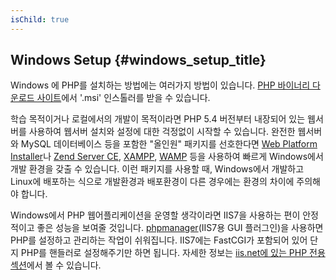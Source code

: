 ```yaml
---
isChild: true
---
```


## Windows Setup {#windows_setup_title}

Windows 에 PHP를 설치하는 방법에는 여러가지 방법이 있습니다. [PHP 바이너리 다운로드 사이트][php-downloads]에서 '.msi' 인스톨러를
받을 수 있습니다.

학습 목적이거나 로컬에서의 개발이 목적이라면 PHP 5.4 버전부터 내장되어 있는 웹서버를 사용하여 웹서버 설치와 설정에 대한 걱정없이 시작할 수 있습니다.
완전한 웹서버와 MySQL 데이터베이스 등을 포함한 "올인원" 패키지를 선호한다면 [Web Platform Installer][wpi]나
[Zend Server CE][zsce], [XAMPP][xampp], [WAMP][wamp] 등을 사용하여 빠르게 Windows에서 개발 환경을 갖출 수 있습니다.
이런 패키지를 사용할 때, Windows에서 개발하고 Linux에 배포하는 식으로 개발환경과 배포환경이 다른 경우에는 환경의 차이에
주의해야 합니다.

Windows에서 PHP 웹어플리케이션을 운영할 생각이라면 IIS7을 사용하는 편이 안정적이고 좋은 성능을 보여줄 것입니다.
[phpmanager][phpmanager](IIS7용 GUI 플러그인)을 사용하면 PHP를 설정하고 관리하는 작업이 쉬워집니다.
IIS7에는 FastCGI가 포함되어 있어 단지 PHP를 핸들러로 설정해주기만 하면 됩니다. 자세한 정보는
[iis.net에 있는 PHP 전용 섹션][php-iis]에서 볼 수 있습니다.

[php-downloads]: http://windows.php.net
[phpmanager]: http://phpmanager.codeplex.com/
[wpi]: http://www.microsoft.com/web/downloads/platform.aspx
[zsce]: http://www.zend.com/en/products/server-ce/
[xampp]: http://www.apachefriends.org/en/xampp.html
[wamp]: http://www.wampserver.com/
[php-iis]: http://php.iis.net/
